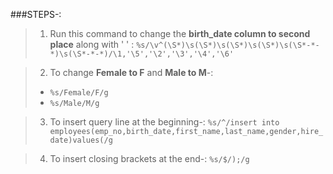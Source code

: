 ###STEPS-:

>1. Run this command to change the **birth_date column to second place** along with ' ' :
>`%s/\v^(\S*)\s(\S*)\s(\S*)\s(\S*)\s(\S*-*-*)\s(\S*-*-*)/\1,'\5','\2','\3','\4','\6'`

> 2. To change **Female to F** and **Male to M**-:
> * `%s/Female/F/g`
> * `%s/Male/M/g`

> 3. To insert query line at the beginning-:
> `%s/^/insert into employees(emp_no,birth_date,first_name,last_name,gender,hire_date)values(/g`

> 4. To insert closing brackets at the end-:
> `%s/$/);/g`

